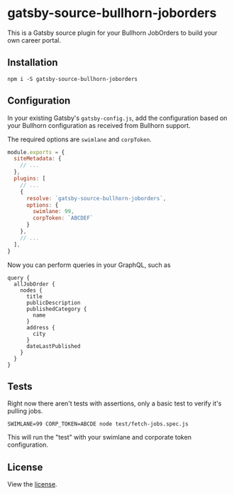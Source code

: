 # gatsby-source-bullhorn-joborders

This is a Gatsby source plugin for your Bullhorn JobOrders to build your own career portal.

## Installation

```
npm i -S gatsby-source-bullhorn-joborders
```

## Configuration

In your existing Gatsby's `gatsby-config.js`, add the configuration based on your Bullhorn configuration as received from Bullhorn support.

The required options are `swimlane` and `corpToken`.

```js
module.exports = {
  siteMetadata: {
    // ...
  },
  plugins: [
    // ...
    {
      resolve: `gatsby-source-bullhorn-joborders`,
      options: {
        swimlane: 99,
        corpToken: `ABCDEF`
      }
    },
    // ...
  ],
}
```

Now you can perform queries in your GraphQL, such as

```
query {
  allJobOrder {
    nodes {
      title
      publicDescription
      publishedCategory {
        name
      }
      address {
        city
      }
      dateLastPublished
    }
  }
}
```

## Tests

Right now there aren't tests with assertions, only a basic test to verify it's pulling jobs.

```
SWIMLANE=99 CORP_TOKEN=ABCDE node test/fetch-jobs.spec.js
```

This will run the "test" with your swimlane and corporate token configuration.

## License

View the [license](./LICENSE.md).
